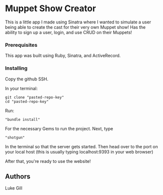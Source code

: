 # Muppet Show Creator


This is a little app I made using Sinatra where I wanted to simulate a user being able to create the cast for their very own Muppet show! 
Has the ability to sign up a user, login, and use CRUD on their Muppets!

### Prerequisites

This app was built using Ruby, Sinatra, and ActiveRecord.

### Installing 
Copy the github SSH.

In your terminal:

    git clone "pasted-repo-key"
    cd "pasted-repo-key"

Run:

    "bundle install"

For the necessary Gems to run the project.
Next, type

    "shotgun"

In the terminal so that the server gets started. Then head over to the port on your local host (this is usually typing localhost:9393 in your web browser)

After that, you're ready to use the website!

## Authors
Luke Gill
